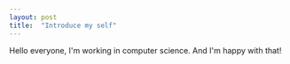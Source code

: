```yaml
---
layout: post
title:  "Introduce my self"
---
```


Hello everyone, I'm working in computer science. And I'm happy with that!